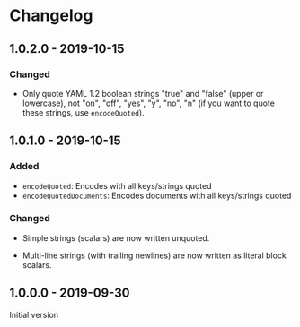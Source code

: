 # Changelog

## 1.0.2.0 - 2019-10-15

### Changed

  - Only quote YAML 1.2 boolean strings "true" and "false" (upper or
    lowercase), not "on", "off", "yes", "y", "no", "n" (if you want to quote
    these strings, use `encodeQuoted`).

## 1.0.1.0 - 2019-10-15

### Added

  - `encodeQuoted`: Encodes with all keys/strings quoted
  - `encodeQuotedDocuments`: Encodes documents with all keys/strings quoted

### Changed

  - Simple strings (scalars) are now written unquoted.

  - Multi-line strings (with trailing newlines) are now written as literal
    block scalars.


## 1.0.0.0 - 2019-09-30

Initial version
